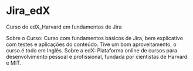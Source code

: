 # Jira_edX
Curso do edX_Harvard  em fundamentos de Jira

Sobre o Curso: Curso com fundamentos básicos de Jira, bem explicativo com testes e aplicações do conteúdo. Tive um bom aproveitamento, o curso é todo em Inglês. 
Sobre a edX: Plataforma online de cursos para desenvolvimento pessoal e profissional, fundada por cientistas de Harvard e MIT.
